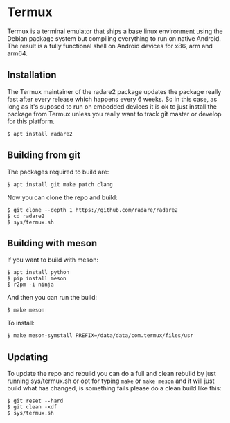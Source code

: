 Termux
======

Termux is a terminal emulator that ships a base linux environment using the Debian package system
but compiling everything to run on native Android. The result is a fully functional shell on
Android devices for x86, arm and arm64.

Installation
------------

The Termux maintainer of the radare2 package updates the package really fast after every release
which happens every 6 weeks. So in this case, as long as it's suposed to run on embedded devices
it is ok to just install the package from Termux unless you really want to track git master or
develop for this platform.

	$ apt install radare2

Building from git
-----------------

The packages required to build are:

	$ apt install git make patch clang

Now you can clone the repo and build:

	$ git clone --depth 1 https://github.com/radare/radare2
	$ cd radare2
	$ sys/termux.sh

Building with meson
-------------------

If you want to build with meson:

	$ apt install python
	$ pip install meson
	$ r2pm -i ninja

And then you can run the build:

	$ make meson

To install:

	$ make meson-symstall PREFIX=/data/data/com.termux/files/usr

Updating
--------

To update the repo and rebuild you can do a full and clean rebuild by just running sys/termux.sh
or opt for typing `make` or `make meson` and it will just build what has changed, is something
fails please do a clean build like this:

	$ git reset --hard
	$ git clean -xdf
	$ sys/termux.sh

